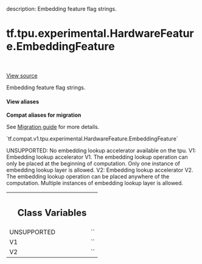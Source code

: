 description: Embedding feature flag strings.

<div itemscope itemtype="http://developers.google.com/ReferenceObject">
<meta itemprop="name" content="tf.tpu.experimental.HardwareFeature.EmbeddingFeature" />
<meta itemprop="path" content="Stable" />
<meta itemprop="property" content="UNSUPPORTED"/>
<meta itemprop="property" content="V1"/>
<meta itemprop="property" content="V2"/>
</div>

# tf.tpu.experimental.HardwareFeature.EmbeddingFeature

<!-- Insert buttons and diff -->

<table class="tfo-notebook-buttons tfo-api nocontent" align="left">

</table>

<a target="_blank" class="external" href="/code/stable/tensorflow/python/tpu/tpu_hardware_feature.py">View source</a>



Embedding feature flag strings.

<section class="expandable">
  <h4 class="showalways">View aliases</h4>
  <p>
<b>Compat aliases for migration</b>
<p>See
<a href="https://www.tensorflow.org/guide/migrate">Migration guide</a> for
more details.</p>
<p>`tf.compat.v1.tpu.experimental.HardwareFeature.EmbeddingFeature`</p>
</p>
</section>

<!-- Placeholder for "Used in" -->

UNSUPPORTED: No embedding lookup accelerator available on the tpu.
V1: Embedding lookup accelerator V1. The embedding lookup operation can only
    be placed at the beginning of computation. Only one instance of
    embedding
    lookup layer is allowed.
V2: Embedding lookup accelerator V2. The embedding lookup operation can be
    placed anywhere of the computation. Multiple instances of embedding
    lookup layer is allowed.



<!-- Tabular view -->
 <table class="responsive fixed orange">
<colgroup><col width="214px"><col></colgroup>
<tr><th colspan="2"><h2 class="add-link">Class Variables</h2></th></tr>

<tr>
<td>
UNSUPPORTED<a id="UNSUPPORTED"></a>
</td>
<td>
`<EmbeddingFeature.UNSUPPORTED: 'UNSUPPORTED'>`
</td>
</tr><tr>
<td>
V1<a id="V1"></a>
</td>
<td>
`<EmbeddingFeature.V1: 'V1'>`
</td>
</tr><tr>
<td>
V2<a id="V2"></a>
</td>
<td>
`<EmbeddingFeature.V2: 'V2'>`
</td>
</tr>
</table>

